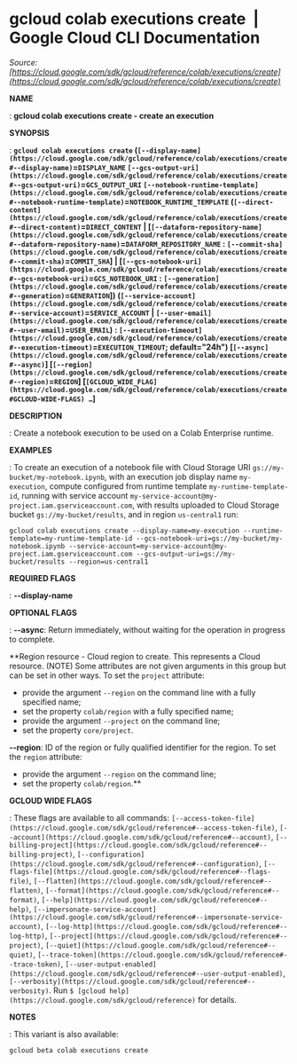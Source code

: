 # gcloud colab executions create  |  Google Cloud CLI Documentation

*Source: [https://cloud.google.com/sdk/gcloud/reference/colab/executions/create](https://cloud.google.com/sdk/gcloud/reference/colab/executions/create)*

**NAME**

: **gcloud colab executions create - create an execution**

**SYNOPSIS**

: **`gcloud colab executions create` (`[--display-name](https://cloud.google.com/sdk/gcloud/reference/colab/executions/create#--display-name)`=`DISPLAY_NAME` `[--gcs-output-uri](https://cloud.google.com/sdk/gcloud/reference/colab/executions/create#--gcs-output-uri)`=`GCS_OUTPUT_URI` `[--notebook-runtime-template](https://cloud.google.com/sdk/gcloud/reference/colab/executions/create#--notebook-runtime-template)`=`NOTEBOOK_RUNTIME_TEMPLATE` (`[--direct-content](https://cloud.google.com/sdk/gcloud/reference/colab/executions/create#--direct-content)`=`DIRECT_CONTENT` | [`[--dataform-repository-name](https://cloud.google.com/sdk/gcloud/reference/colab/executions/create#--dataform-repository-name)`=`DATAFORM_REPOSITORY_NAME` : `[--commit-sha](https://cloud.google.com/sdk/gcloud/reference/colab/executions/create#--commit-sha)`=`COMMIT_SHA`] | [`[--gcs-notebook-uri](https://cloud.google.com/sdk/gcloud/reference/colab/executions/create#--gcs-notebook-uri)`=`GCS_NOTEBOOK_URI` : `[--generation](https://cloud.google.com/sdk/gcloud/reference/colab/executions/create#--generation)`=`GENERATION`]) (`[--service-account](https://cloud.google.com/sdk/gcloud/reference/colab/executions/create#--service-account)`=`SERVICE_ACCOUNT` | `[--user-email](https://cloud.google.com/sdk/gcloud/reference/colab/executions/create#--user-email)`=`USER_EMAIL`) : `[--execution-timeout](https://cloud.google.com/sdk/gcloud/reference/colab/executions/create#--execution-timeout)`=`EXECUTION_TIMEOUT`; default="24h") [`[--async](https://cloud.google.com/sdk/gcloud/reference/colab/executions/create#--async)`] [`[--region](https://cloud.google.com/sdk/gcloud/reference/colab/executions/create#--region)`=`REGION`] [`[GCLOUD_WIDE_FLAG](https://cloud.google.com/sdk/gcloud/reference/colab/executions/create#GCLOUD-WIDE-FLAGS) …`]**

**DESCRIPTION**

: Create a notebook execution to be used on a Colab Enterprise runtime.

**EXAMPLES**

: To create an execution of a notebook file with Cloud Storage URI
`gs://my-bucket/my-notebook.ipynb`, with an execution job display
name `my-execution`, compute configured from runtime template
`my-runtime-template-id`, running with service account
`my-service-account@my-project.iam.gserviceaccount.com`, with results
uploaded to Cloud Storage bucket `gs://my-bucket/results`, and in
region `us-central1` run:

```
gcloud colab executions create --display-name=my-execution --runtime-template=my-runtime-template-id --gcs-notebook-uri=gs://my-bucket/my-notebook.ipynb --service-account=my-service-account@my-project.iam.gserviceaccount.com --gcs-output-uri=gs://my-bucket/results --region=us-central1
```

**REQUIRED FLAGS**

: **--display-name**

**OPTIONAL FLAGS**

: **--async**:
Return immediately, without waiting for the operation in progress to complete.

**Region resource - Cloud region to create. This represents a Cloud resource.
(NOTE) Some attributes are not given arguments in this group but can be set in
other ways.
To set the `project` attribute:

- provide the argument `--region` on the command line with a fully
specified name;
- set the property `colab/region` with a fully specified name;
- provide the argument `--project` on the command line;
- set the property `core/project`.

**--region**:
ID of the region or fully qualified identifier for the region.
To set the `region` attribute:

- provide the argument `--region` on the command line;
- set the property `colab/region`.**

**GCLOUD WIDE FLAGS**

: These flags are available to all commands: `[--access-token-file](https://cloud.google.com/sdk/gcloud/reference#--access-token-file)`,
`[--account](https://cloud.google.com/sdk/gcloud/reference#--account)`, `[--billing-project](https://cloud.google.com/sdk/gcloud/reference#--billing-project)`,
`[--configuration](https://cloud.google.com/sdk/gcloud/reference#--configuration)`,
`[--flags-file](https://cloud.google.com/sdk/gcloud/reference#--flags-file)`,
`[--flatten](https://cloud.google.com/sdk/gcloud/reference#--flatten)`, `[--format](https://cloud.google.com/sdk/gcloud/reference#--format)`, `[--help](https://cloud.google.com/sdk/gcloud/reference#--help)`, `[--impersonate-service-account](https://cloud.google.com/sdk/gcloud/reference#--impersonate-service-account)`,
`[--log-http](https://cloud.google.com/sdk/gcloud/reference#--log-http)`,
`[--project](https://cloud.google.com/sdk/gcloud/reference#--project)`, `[--quiet](https://cloud.google.com/sdk/gcloud/reference#--quiet)`, `[--trace-token](https://cloud.google.com/sdk/gcloud/reference#--trace-token)`, `[--user-output-enabled](https://cloud.google.com/sdk/gcloud/reference#--user-output-enabled)`,
`[--verbosity](https://cloud.google.com/sdk/gcloud/reference#--verbosity)`.
Run `$ [gcloud help](https://cloud.google.com/sdk/gcloud/reference)` for details.

**NOTES**

: This variant is also available:

```
gcloud beta colab executions create
```